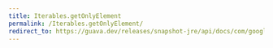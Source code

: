 ```yaml
---
title: Iterables.getOnlyElement
permalink: /Iterables.getOnlyElement/
redirect_to: https://guava.dev/releases/snapshot-jre/api/docs/com/google/common/collect/Iterables.html#getOnlyElement-java.lang.Iterable-
---
```

